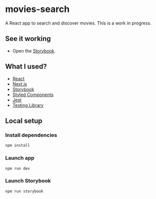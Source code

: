 # movies-search

A React app to search and discover movies. This is a work in progress.

## See it working

- Open the [Storybook](https://main--60a5bb6673aabf003b372596.chromatic.com).

## What I used?

- [React](https://reactjs.org/)
- [Next.js](https://nextjs.org/)
- [Storybook](https://storybook.js.org/)
- [Styled Components](https://styled-components.com/)
- [Jest](https://jestjs.io/)
- [Testing Library](https://testing-library.com/)

## Local setup

### Install dependencies

```
npm install
```

### Launch app

```
npm run dev
```

### Launch Storybook

```
npm run storybook
```
